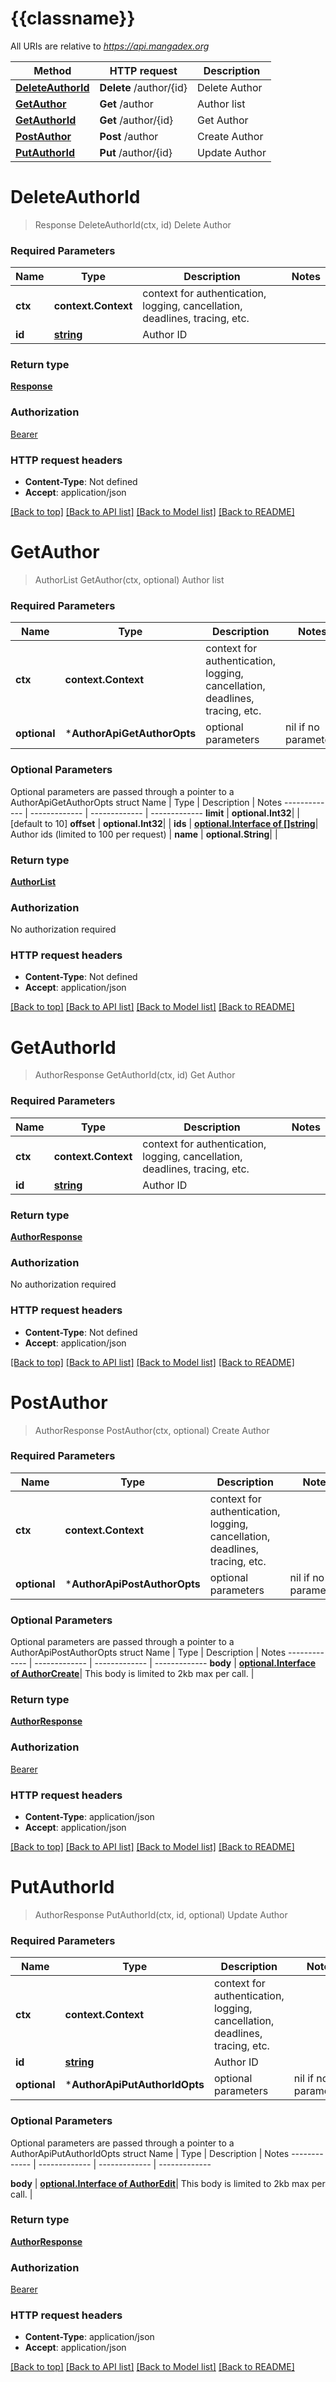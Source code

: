 # {{classname}}

All URIs are relative to *https://api.mangadex.org*

Method | HTTP request | Description
------------- | ------------- | -------------
[**DeleteAuthorId**](AuthorApi.md#DeleteAuthorId) | **Delete** /author/{id} | Delete Author
[**GetAuthor**](AuthorApi.md#GetAuthor) | **Get** /author | Author list
[**GetAuthorId**](AuthorApi.md#GetAuthorId) | **Get** /author/{id} | Get Author
[**PostAuthor**](AuthorApi.md#PostAuthor) | **Post** /author | Create Author
[**PutAuthorId**](AuthorApi.md#PutAuthorId) | **Put** /author/{id} | Update Author

# **DeleteAuthorId**
> Response DeleteAuthorId(ctx, id)
Delete Author

### Required Parameters

Name | Type | Description  | Notes
------------- | ------------- | ------------- | -------------
 **ctx** | **context.Context** | context for authentication, logging, cancellation, deadlines, tracing, etc.
  **id** | [**string**](.md)| Author ID | 

### Return type

[**Response**](Response.md)

### Authorization

[Bearer](../README.md#Bearer)

### HTTP request headers

 - **Content-Type**: Not defined
 - **Accept**: application/json

[[Back to top]](#) [[Back to API list]](../README.md#documentation-for-api-endpoints) [[Back to Model list]](../README.md#documentation-for-models) [[Back to README]](../README.md)

# **GetAuthor**
> AuthorList GetAuthor(ctx, optional)
Author list

### Required Parameters

Name | Type | Description  | Notes
------------- | ------------- | ------------- | -------------
 **ctx** | **context.Context** | context for authentication, logging, cancellation, deadlines, tracing, etc.
 **optional** | ***AuthorApiGetAuthorOpts** | optional parameters | nil if no parameters

### Optional Parameters
Optional parameters are passed through a pointer to a AuthorApiGetAuthorOpts struct
Name | Type | Description  | Notes
------------- | ------------- | ------------- | -------------
 **limit** | **optional.Int32**|  | [default to 10]
 **offset** | **optional.Int32**|  | 
 **ids** | [**optional.Interface of []string**](string.md)| Author ids (limited to 100 per request) | 
 **name** | **optional.String**|  | 

### Return type

[**AuthorList**](AuthorList.md)

### Authorization

No authorization required

### HTTP request headers

 - **Content-Type**: Not defined
 - **Accept**: application/json

[[Back to top]](#) [[Back to API list]](../README.md#documentation-for-api-endpoints) [[Back to Model list]](../README.md#documentation-for-models) [[Back to README]](../README.md)

# **GetAuthorId**
> AuthorResponse GetAuthorId(ctx, id)
Get Author

### Required Parameters

Name | Type | Description  | Notes
------------- | ------------- | ------------- | -------------
 **ctx** | **context.Context** | context for authentication, logging, cancellation, deadlines, tracing, etc.
  **id** | [**string**](.md)| Author ID | 

### Return type

[**AuthorResponse**](AuthorResponse.md)

### Authorization

No authorization required

### HTTP request headers

 - **Content-Type**: Not defined
 - **Accept**: application/json

[[Back to top]](#) [[Back to API list]](../README.md#documentation-for-api-endpoints) [[Back to Model list]](../README.md#documentation-for-models) [[Back to README]](../README.md)

# **PostAuthor**
> AuthorResponse PostAuthor(ctx, optional)
Create Author

### Required Parameters

Name | Type | Description  | Notes
------------- | ------------- | ------------- | -------------
 **ctx** | **context.Context** | context for authentication, logging, cancellation, deadlines, tracing, etc.
 **optional** | ***AuthorApiPostAuthorOpts** | optional parameters | nil if no parameters

### Optional Parameters
Optional parameters are passed through a pointer to a AuthorApiPostAuthorOpts struct
Name | Type | Description  | Notes
------------- | ------------- | ------------- | -------------
 **body** | [**optional.Interface of AuthorCreate**](AuthorCreate.md)| This body is limited to 2kb max per call. | 

### Return type

[**AuthorResponse**](AuthorResponse.md)

### Authorization

[Bearer](../README.md#Bearer)

### HTTP request headers

 - **Content-Type**: application/json
 - **Accept**: application/json

[[Back to top]](#) [[Back to API list]](../README.md#documentation-for-api-endpoints) [[Back to Model list]](../README.md#documentation-for-models) [[Back to README]](../README.md)

# **PutAuthorId**
> AuthorResponse PutAuthorId(ctx, id, optional)
Update Author

### Required Parameters

Name | Type | Description  | Notes
------------- | ------------- | ------------- | -------------
 **ctx** | **context.Context** | context for authentication, logging, cancellation, deadlines, tracing, etc.
  **id** | [**string**](.md)| Author ID | 
 **optional** | ***AuthorApiPutAuthorIdOpts** | optional parameters | nil if no parameters

### Optional Parameters
Optional parameters are passed through a pointer to a AuthorApiPutAuthorIdOpts struct
Name | Type | Description  | Notes
------------- | ------------- | ------------- | -------------

 **body** | [**optional.Interface of AuthorEdit**](AuthorEdit.md)| This body is limited to 2kb max per call. | 

### Return type

[**AuthorResponse**](AuthorResponse.md)

### Authorization

[Bearer](../README.md#Bearer)

### HTTP request headers

 - **Content-Type**: application/json
 - **Accept**: application/json

[[Back to top]](#) [[Back to API list]](../README.md#documentation-for-api-endpoints) [[Back to Model list]](../README.md#documentation-for-models) [[Back to README]](../README.md)


